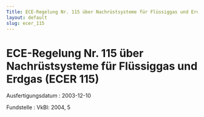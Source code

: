 ```yaml
---
Title: ECE-Regelung Nr. 115 über Nachrüstsysteme für Flüssiggas und Erdgas
layout: default
slug: ecer_115
---
```


# ECE-Regelung Nr. 115 über Nachrüstsysteme für Flüssiggas und Erdgas (ECER 115)

Ausfertigungsdatum
:   2003-12-10

Fundstelle
:   VkBl: 2004, 5

